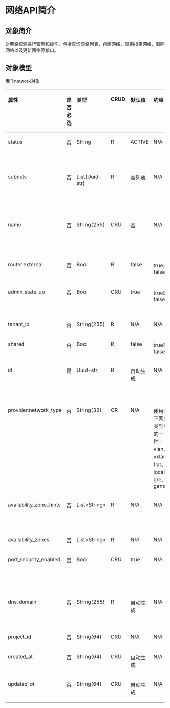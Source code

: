 # 网络API简介<a name="ZH-CN_TOPIC_0062223940"></a>

## 对象简介<a name="section23215317204921"></a>

对网络资源进行管理和操作，包括查询网络列表、创建网络、查询指定网络、删除网络以及更新网络等接口。

## 对象模型<a name="section51721924204921"></a>

**表 1**  network对象

<a name="table49902238182444"></a>
<table><thead align="left"><tr id="row27727643182444"><th class="cellrowborder" valign="top" width="14.948505149485051%" id="mcps1.2.8.1.1"><p id="p31346634182444"><a name="p31346634182444"></a><a name="p31346634182444"></a>属性</p>
</th>
<th class="cellrowborder" valign="top" width="7.519248075192481%" id="mcps1.2.8.1.2"><p id="p4702855164210"><a name="p4702855164210"></a><a name="p4702855164210"></a>是否必选</p>
</th>
<th class="cellrowborder" valign="top" width="13.078692130786921%" id="mcps1.2.8.1.3"><p id="p56049421182444"><a name="p56049421182444"></a><a name="p56049421182444"></a>类型</p>
</th>
<th class="cellrowborder" valign="top" width="9.339066093390661%" id="mcps1.2.8.1.4"><p id="p43709261182444"><a name="p43709261182444"></a><a name="p43709261182444"></a>CRUD</p>
</th>
<th class="cellrowborder" valign="top" width="13.078692130786921%" id="mcps1.2.8.1.5"><p id="p50789233182444"><a name="p50789233182444"></a><a name="p50789233182444"></a>默认值</p>
</th>
<th class="cellrowborder" valign="top" width="13.078692130786921%" id="mcps1.2.8.1.6"><p id="p20287202182444"><a name="p20287202182444"></a><a name="p20287202182444"></a>约束</p>
</th>
<th class="cellrowborder" valign="top" width="28.957104289571046%" id="mcps1.2.8.1.7"><p id="p32650631182444"><a name="p32650631182444"></a><a name="p32650631182444"></a>说明</p>
</th>
</tr>
</thead>
<tbody><tr id="row27455432182444"><td class="cellrowborder" valign="top" width="14.948505149485051%" headers="mcps1.2.8.1.1 "><p id="p9297551182444"><a name="p9297551182444"></a><a name="p9297551182444"></a>status</p>
</td>
<td class="cellrowborder" valign="top" width="7.519248075192481%" headers="mcps1.2.8.1.2 "><p id="p1970212553428"><a name="p1970212553428"></a><a name="p1970212553428"></a>否</p>
</td>
<td class="cellrowborder" valign="top" width="13.078692130786921%" headers="mcps1.2.8.1.3 "><p id="p14904129182444"><a name="p14904129182444"></a><a name="p14904129182444"></a>String</p>
</td>
<td class="cellrowborder" valign="top" width="9.339066093390661%" headers="mcps1.2.8.1.4 "><p id="p66383816182444"><a name="p66383816182444"></a><a name="p66383816182444"></a>R</p>
</td>
<td class="cellrowborder" valign="top" width="13.078692130786921%" headers="mcps1.2.8.1.5 "><p id="p8380044182444"><a name="p8380044182444"></a><a name="p8380044182444"></a>ACTIVE</p>
</td>
<td class="cellrowborder" valign="top" width="13.078692130786921%" headers="mcps1.2.8.1.6 "><p id="p7694964182444"><a name="p7694964182444"></a><a name="p7694964182444"></a>N/A</p>
</td>
<td class="cellrowborder" valign="top" width="28.957104289571046%" headers="mcps1.2.8.1.7 "><p id="p19312361182444"><a name="p19312361182444"></a><a name="p19312361182444"></a>网络状态，可以为ACTIVE，BUILD，DOWN或ERROR。</p>
</td>
</tr>
<tr id="row39593523182444"><td class="cellrowborder" valign="top" width="14.948505149485051%" headers="mcps1.2.8.1.1 "><p id="p52958822182444"><a name="p52958822182444"></a><a name="p52958822182444"></a>subnets</p>
</td>
<td class="cellrowborder" valign="top" width="7.519248075192481%" headers="mcps1.2.8.1.2 "><p id="p1702125513424"><a name="p1702125513424"></a><a name="p1702125513424"></a>否</p>
</td>
<td class="cellrowborder" valign="top" width="13.078692130786921%" headers="mcps1.2.8.1.3 "><p id="p61806169182444"><a name="p61806169182444"></a><a name="p61806169182444"></a>List(Uuid-str)</p>
</td>
<td class="cellrowborder" valign="top" width="9.339066093390661%" headers="mcps1.2.8.1.4 "><p id="p40243764182444"><a name="p40243764182444"></a><a name="p40243764182444"></a>R</p>
</td>
<td class="cellrowborder" valign="top" width="13.078692130786921%" headers="mcps1.2.8.1.5 "><p id="p38519456182444"><a name="p38519456182444"></a><a name="p38519456182444"></a>空列表</p>
</td>
<td class="cellrowborder" valign="top" width="13.078692130786921%" headers="mcps1.2.8.1.6 "><p id="p33068228182444"><a name="p33068228182444"></a><a name="p33068228182444"></a>N/A</p>
</td>
<td class="cellrowborder" valign="top" width="28.957104289571046%" headers="mcps1.2.8.1.7 "><p id="p61280841182444"><a name="p61280841182444"></a><a name="p61280841182444"></a>网络关联的子网ID列表。</p>
<p id="p14656663182444"><a name="p14656663182444"></a><a name="p14656663182444"></a>一个network仅支持关联一个 subnet。</p>
</td>
</tr>
<tr id="row64801111182444"><td class="cellrowborder" valign="top" width="14.948505149485051%" headers="mcps1.2.8.1.1 "><p id="p14398613182444"><a name="p14398613182444"></a><a name="p14398613182444"></a>name</p>
</td>
<td class="cellrowborder" valign="top" width="7.519248075192481%" headers="mcps1.2.8.1.2 "><p id="p070215513423"><a name="p070215513423"></a><a name="p070215513423"></a>否</p>
</td>
<td class="cellrowborder" valign="top" width="13.078692130786921%" headers="mcps1.2.8.1.3 "><p id="p25436971182444"><a name="p25436971182444"></a><a name="p25436971182444"></a>String(255)</p>
</td>
<td class="cellrowborder" valign="top" width="9.339066093390661%" headers="mcps1.2.8.1.4 "><p id="p47128770182444"><a name="p47128770182444"></a><a name="p47128770182444"></a>CRU</p>
</td>
<td class="cellrowborder" valign="top" width="13.078692130786921%" headers="mcps1.2.8.1.5 "><p id="p59334017182444"><a name="p59334017182444"></a><a name="p59334017182444"></a>空</p>
</td>
<td class="cellrowborder" valign="top" width="13.078692130786921%" headers="mcps1.2.8.1.6 "><p id="p41326097182444"><a name="p41326097182444"></a><a name="p41326097182444"></a>N/A</p>
</td>
<td class="cellrowborder" valign="top" width="28.957104289571046%" headers="mcps1.2.8.1.7 "><p id="p59079578182444"><a name="p59079578182444"></a><a name="p59079578182444"></a>网络名称。</p>
<p id="p61954155182444"><a name="p61954155182444"></a><a name="p61954155182444"></a>name不能为admin_external_net。</p>
</td>
</tr>
<tr id="row20716483182444"><td class="cellrowborder" valign="top" width="14.948505149485051%" headers="mcps1.2.8.1.1 "><p id="p313524182444"><a name="p313524182444"></a><a name="p313524182444"></a>router:external</p>
</td>
<td class="cellrowborder" valign="top" width="7.519248075192481%" headers="mcps1.2.8.1.2 "><p id="p14702165515421"><a name="p14702165515421"></a><a name="p14702165515421"></a>否</p>
</td>
<td class="cellrowborder" valign="top" width="13.078692130786921%" headers="mcps1.2.8.1.3 "><p id="p25395478182444"><a name="p25395478182444"></a><a name="p25395478182444"></a>Bool</p>
</td>
<td class="cellrowborder" valign="top" width="9.339066093390661%" headers="mcps1.2.8.1.4 "><p id="p43767824182444"><a name="p43767824182444"></a><a name="p43767824182444"></a>R</p>
</td>
<td class="cellrowborder" valign="top" width="13.078692130786921%" headers="mcps1.2.8.1.5 "><p id="p55532875182444"><a name="p55532875182444"></a><a name="p55532875182444"></a>false</p>
</td>
<td class="cellrowborder" valign="top" width="13.078692130786921%" headers="mcps1.2.8.1.6 "><p id="p1869039182444"><a name="p1869039182444"></a><a name="p1869039182444"></a>true或false</p>
</td>
<td class="cellrowborder" valign="top" width="28.957104289571046%" headers="mcps1.2.8.1.7 "><p id="p17174434182444"><a name="p17174434182444"></a><a name="p17174434182444"></a>扩展属性：是否外部网络</p>
</td>
</tr>
<tr id="row48951951182444"><td class="cellrowborder" valign="top" width="14.948505149485051%" headers="mcps1.2.8.1.1 "><p id="p5685084182444"><a name="p5685084182444"></a><a name="p5685084182444"></a>admin_state_up</p>
</td>
<td class="cellrowborder" valign="top" width="7.519248075192481%" headers="mcps1.2.8.1.2 "><p id="p1702155104218"><a name="p1702155104218"></a><a name="p1702155104218"></a>否</p>
</td>
<td class="cellrowborder" valign="top" width="13.078692130786921%" headers="mcps1.2.8.1.3 "><p id="p57838641182444"><a name="p57838641182444"></a><a name="p57838641182444"></a>Bool</p>
</td>
<td class="cellrowborder" valign="top" width="9.339066093390661%" headers="mcps1.2.8.1.4 "><p id="p54418359182444"><a name="p54418359182444"></a><a name="p54418359182444"></a>CRU</p>
</td>
<td class="cellrowborder" valign="top" width="13.078692130786921%" headers="mcps1.2.8.1.5 "><p id="p45810965182444"><a name="p45810965182444"></a><a name="p45810965182444"></a>true</p>
</td>
<td class="cellrowborder" valign="top" width="13.078692130786921%" headers="mcps1.2.8.1.6 "><p id="p19700724182444"><a name="p19700724182444"></a><a name="p19700724182444"></a>true或false</p>
</td>
<td class="cellrowborder" valign="top" width="28.957104289571046%" headers="mcps1.2.8.1.7 "><p id="p52254844182444"><a name="p52254844182444"></a><a name="p52254844182444"></a>管理状态。</p>
<p id="p531550182444"><a name="p531550182444"></a><a name="p531550182444"></a>只支持true。</p>
</td>
</tr>
<tr id="row4783956182444"><td class="cellrowborder" valign="top" width="14.948505149485051%" headers="mcps1.2.8.1.1 "><p id="p51956132182444"><a name="p51956132182444"></a><a name="p51956132182444"></a>tenant_id</p>
</td>
<td class="cellrowborder" valign="top" width="7.519248075192481%" headers="mcps1.2.8.1.2 "><p id="p1070215554422"><a name="p1070215554422"></a><a name="p1070215554422"></a>否</p>
</td>
<td class="cellrowborder" valign="top" width="13.078692130786921%" headers="mcps1.2.8.1.3 "><p id="p47697173182444"><a name="p47697173182444"></a><a name="p47697173182444"></a>String(255)</p>
</td>
<td class="cellrowborder" valign="top" width="9.339066093390661%" headers="mcps1.2.8.1.4 "><p id="p38265806182444"><a name="p38265806182444"></a><a name="p38265806182444"></a>R</p>
</td>
<td class="cellrowborder" valign="top" width="13.078692130786921%" headers="mcps1.2.8.1.5 "><p id="p12522616182444"><a name="p12522616182444"></a><a name="p12522616182444"></a>N/A</p>
</td>
<td class="cellrowborder" valign="top" width="13.078692130786921%" headers="mcps1.2.8.1.6 "><p id="p7699003182444"><a name="p7699003182444"></a><a name="p7699003182444"></a>N/A</p>
</td>
<td class="cellrowborder" valign="top" width="28.957104289571046%" headers="mcps1.2.8.1.7 "><p id="p19639486182444"><a name="p19639486182444"></a><a name="p19639486182444"></a>项目ID。</p>
</td>
</tr>
<tr id="row42537647182444"><td class="cellrowborder" valign="top" width="14.948505149485051%" headers="mcps1.2.8.1.1 "><p id="p22997365182444"><a name="p22997365182444"></a><a name="p22997365182444"></a>shared</p>
</td>
<td class="cellrowborder" valign="top" width="7.519248075192481%" headers="mcps1.2.8.1.2 "><p id="p7702205534214"><a name="p7702205534214"></a><a name="p7702205534214"></a>否</p>
</td>
<td class="cellrowborder" valign="top" width="13.078692130786921%" headers="mcps1.2.8.1.3 "><p id="p50847313182444"><a name="p50847313182444"></a><a name="p50847313182444"></a>Bool</p>
</td>
<td class="cellrowborder" valign="top" width="9.339066093390661%" headers="mcps1.2.8.1.4 "><p id="p24991656182444"><a name="p24991656182444"></a><a name="p24991656182444"></a>R</p>
</td>
<td class="cellrowborder" valign="top" width="13.078692130786921%" headers="mcps1.2.8.1.5 "><p id="p11058276182444"><a name="p11058276182444"></a><a name="p11058276182444"></a>false</p>
</td>
<td class="cellrowborder" valign="top" width="13.078692130786921%" headers="mcps1.2.8.1.6 "><p id="p23305197182444"><a name="p23305197182444"></a><a name="p23305197182444"></a>true或false</p>
</td>
<td class="cellrowborder" valign="top" width="28.957104289571046%" headers="mcps1.2.8.1.7 "><p id="p8672810182444"><a name="p8672810182444"></a><a name="p8672810182444"></a>是否支持跨租户共享。</p>
</td>
</tr>
<tr id="row31409028182444"><td class="cellrowborder" valign="top" width="14.948505149485051%" headers="mcps1.2.8.1.1 "><p id="p61103330182444"><a name="p61103330182444"></a><a name="p61103330182444"></a>id</p>
</td>
<td class="cellrowborder" valign="top" width="7.519248075192481%" headers="mcps1.2.8.1.2 "><p id="p167024554425"><a name="p167024554425"></a><a name="p167024554425"></a>是</p>
</td>
<td class="cellrowborder" valign="top" width="13.078692130786921%" headers="mcps1.2.8.1.3 "><p id="p50422701182444"><a name="p50422701182444"></a><a name="p50422701182444"></a>Uuid-str</p>
</td>
<td class="cellrowborder" valign="top" width="9.339066093390661%" headers="mcps1.2.8.1.4 "><p id="p57706956182444"><a name="p57706956182444"></a><a name="p57706956182444"></a>R</p>
</td>
<td class="cellrowborder" valign="top" width="13.078692130786921%" headers="mcps1.2.8.1.5 "><p id="p43751848182444"><a name="p43751848182444"></a><a name="p43751848182444"></a>自动生成</p>
</td>
<td class="cellrowborder" valign="top" width="13.078692130786921%" headers="mcps1.2.8.1.6 "><p id="p54238760182444"><a name="p54238760182444"></a><a name="p54238760182444"></a>N/A</p>
</td>
<td class="cellrowborder" valign="top" width="28.957104289571046%" headers="mcps1.2.8.1.7 "><p id="p31263412182444"><a name="p31263412182444"></a><a name="p31263412182444"></a>网络的id</p>
<p id="p311313148445"><a name="p311313148445"></a><a name="p311313148445"></a>【使用说明】在查询网络列表时候非必选</p>
</td>
</tr>
<tr id="row62882662182444"><td class="cellrowborder" valign="top" width="14.948505149485051%" headers="mcps1.2.8.1.1 "><p id="p60330876182444"><a name="p60330876182444"></a><a name="p60330876182444"></a>provider:network_type</p>
</td>
<td class="cellrowborder" valign="top" width="7.519248075192481%" headers="mcps1.2.8.1.2 "><p id="p870218554422"><a name="p870218554422"></a><a name="p870218554422"></a>否</p>
</td>
<td class="cellrowborder" valign="top" width="13.078692130786921%" headers="mcps1.2.8.1.3 "><p id="p54962794182444"><a name="p54962794182444"></a><a name="p54962794182444"></a>String(32)</p>
</td>
<td class="cellrowborder" valign="top" width="9.339066093390661%" headers="mcps1.2.8.1.4 "><p id="p22801369182444"><a name="p22801369182444"></a><a name="p22801369182444"></a>CR</p>
</td>
<td class="cellrowborder" valign="top" width="13.078692130786921%" headers="mcps1.2.8.1.5 "><p id="p34971633182444"><a name="p34971633182444"></a><a name="p34971633182444"></a>N/A</p>
</td>
<td class="cellrowborder" valign="top" width="13.078692130786921%" headers="mcps1.2.8.1.6 "><p id="p51363945173446"><a name="p51363945173446"></a><a name="p51363945173446"></a>使用以下网络类型中的一种：vlan、vxlan、flat、local、gre、geneve</p>
</td>
<td class="cellrowborder" valign="top" width="28.957104289571046%" headers="mcps1.2.8.1.7 "><p id="p3680057182444"><a name="p3680057182444"></a><a name="p3680057182444"></a>扩展属性：网络类型（支持vxlan, geneve）。</p>
<p id="p33120518182444"><a name="p33120518182444"></a><a name="p33120518182444"></a> 租户只能创建geneve类型网络。</p>
</td>
</tr>
<tr id="row8468164182444"><td class="cellrowborder" valign="top" width="14.948505149485051%" headers="mcps1.2.8.1.1 "><p id="p14832653182444"><a name="p14832653182444"></a><a name="p14832653182444"></a>availability_zone_hints</p>
</td>
<td class="cellrowborder" valign="top" width="7.519248075192481%" headers="mcps1.2.8.1.2 "><p id="p107027557424"><a name="p107027557424"></a><a name="p107027557424"></a>否</p>
</td>
<td class="cellrowborder" valign="top" width="13.078692130786921%" headers="mcps1.2.8.1.3 "><p id="p60594206182444"><a name="p60594206182444"></a><a name="p60594206182444"></a>List&lt;String&gt;</p>
</td>
<td class="cellrowborder" valign="top" width="9.339066093390661%" headers="mcps1.2.8.1.4 "><p id="p9183648182444"><a name="p9183648182444"></a><a name="p9183648182444"></a>R</p>
</td>
<td class="cellrowborder" valign="top" width="13.078692130786921%" headers="mcps1.2.8.1.5 "><p id="p5678010182444"><a name="p5678010182444"></a><a name="p5678010182444"></a>N/A</p>
</td>
<td class="cellrowborder" valign="top" width="13.078692130786921%" headers="mcps1.2.8.1.6 "><p id="p57265685182444"><a name="p57265685182444"></a><a name="p57265685182444"></a>N/A</p>
</td>
<td class="cellrowborder" valign="top" width="28.957104289571046%" headers="mcps1.2.8.1.7 "><p id="p8008921182444"><a name="p8008921182444"></a><a name="p8008921182444"></a>本网络的候选可用域，当前版本不支持可用域调度。</p>
</td>
</tr>
<tr id="row44742828182444"><td class="cellrowborder" valign="top" width="14.948505149485051%" headers="mcps1.2.8.1.1 "><p id="p290489182444"><a name="p290489182444"></a><a name="p290489182444"></a>availability_zones</p>
</td>
<td class="cellrowborder" valign="top" width="7.519248075192481%" headers="mcps1.2.8.1.2 "><p id="p1670415554424"><a name="p1670415554424"></a><a name="p1670415554424"></a>否</p>
</td>
<td class="cellrowborder" valign="top" width="13.078692130786921%" headers="mcps1.2.8.1.3 "><p id="p23529638182444"><a name="p23529638182444"></a><a name="p23529638182444"></a>List&lt;String&gt;</p>
</td>
<td class="cellrowborder" valign="top" width="9.339066093390661%" headers="mcps1.2.8.1.4 "><p id="p26852507182444"><a name="p26852507182444"></a><a name="p26852507182444"></a>R</p>
</td>
<td class="cellrowborder" valign="top" width="13.078692130786921%" headers="mcps1.2.8.1.5 "><p id="p27569473182444"><a name="p27569473182444"></a><a name="p27569473182444"></a>N/A</p>
</td>
<td class="cellrowborder" valign="top" width="13.078692130786921%" headers="mcps1.2.8.1.6 "><p id="p18534847182444"><a name="p18534847182444"></a><a name="p18534847182444"></a>N/A</p>
</td>
<td class="cellrowborder" valign="top" width="28.957104289571046%" headers="mcps1.2.8.1.7 "><p id="p24927678182444"><a name="p24927678182444"></a><a name="p24927678182444"></a>本网络的可用域。</p>
</td>
</tr>
<tr id="row25641034212156"><td class="cellrowborder" valign="top" width="14.948505149485051%" headers="mcps1.2.8.1.1 "><p id="p53737204212156"><a name="p53737204212156"></a><a name="p53737204212156"></a>port_security_enabled</p>
</td>
<td class="cellrowborder" valign="top" width="7.519248075192481%" headers="mcps1.2.8.1.2 "><p id="p17040552426"><a name="p17040552426"></a><a name="p17040552426"></a>否</p>
</td>
<td class="cellrowborder" valign="top" width="13.078692130786921%" headers="mcps1.2.8.1.3 "><p id="p31320715212156"><a name="p31320715212156"></a><a name="p31320715212156"></a>Bool</p>
</td>
<td class="cellrowborder" valign="top" width="9.339066093390661%" headers="mcps1.2.8.1.4 "><p id="p46767607212156"><a name="p46767607212156"></a><a name="p46767607212156"></a>CRU</p>
</td>
<td class="cellrowborder" valign="top" width="13.078692130786921%" headers="mcps1.2.8.1.5 "><p id="p37398945212156"><a name="p37398945212156"></a><a name="p37398945212156"></a>true</p>
</td>
<td class="cellrowborder" valign="top" width="13.078692130786921%" headers="mcps1.2.8.1.6 "><p id="p20456304212156"><a name="p20456304212156"></a><a name="p20456304212156"></a>N/A</p>
</td>
<td class="cellrowborder" valign="top" width="28.957104289571046%" headers="mcps1.2.8.1.7 "><p id="p34506445212156"><a name="p34506445212156"></a><a name="p34506445212156"></a>端口安全使能标记，如果不能使，则network下所有虚机的安全组和dhcp防欺骗不生效</p>
</td>
</tr>
<tr id="row421706155213"><td class="cellrowborder" valign="top" width="14.948505149485051%" headers="mcps1.2.8.1.1 "><p id="p14217767523"><a name="p14217767523"></a><a name="p14217767523"></a>dns_domain</p>
</td>
<td class="cellrowborder" valign="top" width="7.519248075192481%" headers="mcps1.2.8.1.2 "><p id="p16704355134216"><a name="p16704355134216"></a><a name="p16704355134216"></a>否</p>
</td>
<td class="cellrowborder" valign="top" width="13.078692130786921%" headers="mcps1.2.8.1.3 "><p id="p22172685219"><a name="p22172685219"></a><a name="p22172685219"></a>String(255)</p>
</td>
<td class="cellrowborder" valign="top" width="9.339066093390661%" headers="mcps1.2.8.1.4 "><p id="p182174616529"><a name="p182174616529"></a><a name="p182174616529"></a>R</p>
</td>
<td class="cellrowborder" valign="top" width="13.078692130786921%" headers="mcps1.2.8.1.5 "><p id="p1221818695218"><a name="p1221818695218"></a><a name="p1221818695218"></a>自动生成</p>
</td>
<td class="cellrowborder" valign="top" width="13.078692130786921%" headers="mcps1.2.8.1.6 "><p id="p17218186145219"><a name="p17218186145219"></a><a name="p17218186145219"></a>N/A</p>
</td>
<td class="cellrowborder" valign="top" width="28.957104289571046%" headers="mcps1.2.8.1.7 "><p id="p021812614525"><a name="p021812614525"></a><a name="p021812614525"></a>默认内网DNS域地址，系统自动生成维护，不支持设置和更新</p>
</td>
</tr>
<tr id="row1312882941114"><td class="cellrowborder" valign="top" width="14.948505149485051%" headers="mcps1.2.8.1.1 "><p id="p870051413911"><a name="p870051413911"></a><a name="p870051413911"></a>project_id</p>
</td>
<td class="cellrowborder" valign="top" width="7.519248075192481%" headers="mcps1.2.8.1.2 "><p id="p17700201411911"><a name="p17700201411911"></a><a name="p17700201411911"></a>否</p>
</td>
<td class="cellrowborder" valign="top" width="13.078692130786921%" headers="mcps1.2.8.1.3 "><p id="p15700614790"><a name="p15700614790"></a><a name="p15700614790"></a>String(64)</p>
</td>
<td class="cellrowborder" valign="top" width="9.339066093390661%" headers="mcps1.2.8.1.4 "><p id="p17000141292"><a name="p17000141292"></a><a name="p17000141292"></a>CRU</p>
</td>
<td class="cellrowborder" valign="top" width="13.078692130786921%" headers="mcps1.2.8.1.5 "><p id="p1470010141396"><a name="p1470010141396"></a><a name="p1470010141396"></a>N/A</p>
</td>
<td class="cellrowborder" valign="top" width="13.078692130786921%" headers="mcps1.2.8.1.6 "><p id="p870017141892"><a name="p870017141892"></a><a name="p870017141892"></a>N/A</p>
</td>
<td class="cellrowborder" valign="top" width="28.957104289571046%" headers="mcps1.2.8.1.7 "><p id="p7700714691"><a name="p7700714691"></a><a name="p7700714691"></a>资源project_id</p>
</td>
</tr>
<tr id="row9120034101119"><td class="cellrowborder" valign="top" width="14.948505149485051%" headers="mcps1.2.8.1.1 "><p id="p1953114119914"><a name="p1953114119914"></a><a name="p1953114119914"></a>created_at</p>
</td>
<td class="cellrowborder" valign="top" width="7.519248075192481%" headers="mcps1.2.8.1.2 "><p id="p6953241598"><a name="p6953241598"></a><a name="p6953241598"></a>否</p>
</td>
<td class="cellrowborder" valign="top" width="13.078692130786921%" headers="mcps1.2.8.1.3 "><p id="p595318416919"><a name="p595318416919"></a><a name="p595318416919"></a>String(64)</p>
</td>
<td class="cellrowborder" valign="top" width="9.339066093390661%" headers="mcps1.2.8.1.4 "><p id="p6953441993"><a name="p6953441993"></a><a name="p6953441993"></a>CRU</p>
</td>
<td class="cellrowborder" valign="top" width="13.078692130786921%" headers="mcps1.2.8.1.5 "><p id="p11953164120911"><a name="p11953164120911"></a><a name="p11953164120911"></a>自动生成</p>
</td>
<td class="cellrowborder" valign="top" width="13.078692130786921%" headers="mcps1.2.8.1.6 "><p id="p595314119912"><a name="p595314119912"></a><a name="p595314119912"></a>N/A</p>
</td>
<td class="cellrowborder" valign="top" width="28.957104289571046%" headers="mcps1.2.8.1.7 "><p id="p1395374115919"><a name="p1395374115919"></a><a name="p1395374115919"></a>资源创建时间</p>
</td>
</tr>
<tr id="row1542863714112"><td class="cellrowborder" valign="top" width="14.948505149485051%" headers="mcps1.2.8.1.1 "><p id="p139719548912"><a name="p139719548912"></a><a name="p139719548912"></a>update<em id="i1514353764017"><a name="i1514353764017"></a><a name="i1514353764017"></a>d_at</em></p>
</td>
<td class="cellrowborder" valign="top" width="7.519248075192481%" headers="mcps1.2.8.1.2 "><p id="p33972541493"><a name="p33972541493"></a><a name="p33972541493"></a>否</p>
</td>
<td class="cellrowborder" valign="top" width="13.078692130786921%" headers="mcps1.2.8.1.3 "><p id="p53971154594"><a name="p53971154594"></a><a name="p53971154594"></a>String(64)</p>
</td>
<td class="cellrowborder" valign="top" width="9.339066093390661%" headers="mcps1.2.8.1.4 "><p id="p339716540919"><a name="p339716540919"></a><a name="p339716540919"></a>CRU</p>
</td>
<td class="cellrowborder" valign="top" width="13.078692130786921%" headers="mcps1.2.8.1.5 "><p id="p1739717541895"><a name="p1739717541895"></a><a name="p1739717541895"></a>自动生成</p>
</td>
<td class="cellrowborder" valign="top" width="13.078692130786921%" headers="mcps1.2.8.1.6 "><p id="p12397054697"><a name="p12397054697"></a><a name="p12397054697"></a>N/A</p>
</td>
<td class="cellrowborder" valign="top" width="28.957104289571046%" headers="mcps1.2.8.1.7 "><p id="p1339713549918"><a name="p1339713549918"></a><a name="p1339713549918"></a>资源更新时间</p>
</td>
</tr>
</tbody>
</table>

